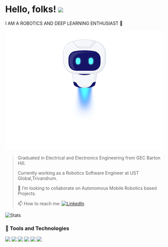 # Hello, folks! <img src="https://raw.githubusercontent.com/MartinHeinz/MartinHeinz/master/wave.gif" width="30px">

I AM A ROBOTICS AND DEEP LEARNING ENTHUSIAST 🤖

![](https://github.com/rafism1997/rafism1997/blob/main/ai_bot.gif)

>
>Graduated in Electrical and Electronics Engineering from GEC Barton Hill. 
>
>Currently working as a Robotics Software Engineer at UST Global,Trivandrum.
>
>👯 I’m looking to collaborate on Autonomous Mobile Robotics based Projects.
>
>📫 How to reach me:   [![LinkedIn][2.2]][3]

[2.2]: https://raw.githubusercontent.com/MartinHeinz/MartinHeinz/master/linkedin-3-16.png
[3]: https://www.linkedin.com/in/s-m-rafi-911442130

![Stats](https://github-readme-stats.vercel.app/api?username=rafism1997&theme=github_dark&show_icons=true&custom_title=Stats)
<!--
**rafism1997/rafism1997** is a ✨ _special_ ✨ repository because its `README.md` (this file) appears on your GitHub profile.

Here are some ideas to get you started:

- 🔭 I’m currently working on ...
- 🌱 I’m currently learning ...
- 👯 I’m looking to collaborate on ...
- 🤔 I’m looking for help with ...
- 💬 Ask me about ...
- 📫 How to reach me: ...
- 😄 Pronouns: ...
- ⚡ Fun fact: ...
-->

### 🔧 Tools and Technologies 

![](https://img.shields.io/badge/OS-Linux-informational?style=flat&logo=linux&logoColor=white&color=2bbc8a)
![](https://img.shields.io/badge/Code-Python-informational?style=?style=plastic&logo=python&logoColor=white&color=blueviolet)
![](https://img.shields.io/badge/Code-C++-informational?style=?style=plastic&logo=cplusplus&logoColor=white&color=blueviolet)
![](https://img.shields.io/badge/Shell-Bash-informational?style=flat&logo=gnu-bash&logoColor=white&color=2bbc8a)
![](https://img.shields.io/badge/CAD-A360-informational?style=flat&logo=autodesk&logoColor=white&color=2bbc8a)
![](https://img.shields.io/badge/Editor-VScode-informational?style=flat&logo=visualstudiocode&logoColor=white&color=2bbc8a)
